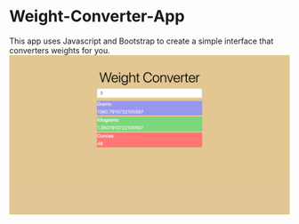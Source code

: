 # Weight-Converter-App
This app uses Javascript and Bootstrap to create a simple interface that converters weights for you. 
<img src="weight converter screenshot.jpeg">
